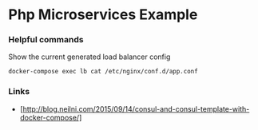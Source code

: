 # Php Microservices Example



### Helpful commands

Show the current generated load balancer config

    docker-compose exec lb cat /etc/nginx/conf.d/app.conf

### Links
* [http://blog.neilni.com/2015/09/14/consul-and-consul-template-with-docker-compose/]
